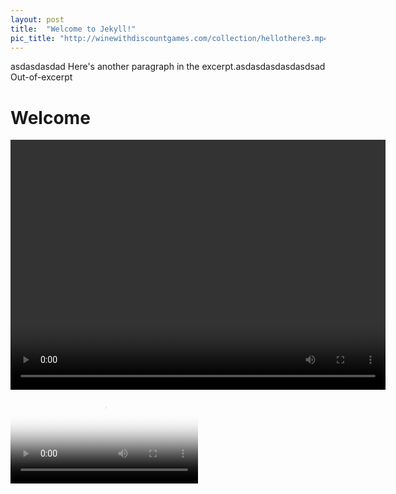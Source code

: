 ```yaml
---
layout: post
title:  "Welcome to Jekyll!"
pic_title: "http://winewithdiscountgames.com/collection/hellothere3.mp4"
---
```


asdasdasdad
Here's another paragraph in the excerpt.asdasdasdasdasdsad
Out-of-excerpt
<!--more-->
# Welcome
   <video  class="video-item" autoplay="autoplay" loop="loop" width="600px" height="400px">
    <source src="http://winewithdiscountgames.com/collection/hellothere3.mp4" type="video/mp4" />
   </video>
<video src="http://winewithdiscountgames.com/collection/hellothere3.mp4" poster="http://winewithdiscountgames.com/wine2.png" onclick="this.play();"/>
**Hello world**, this is my first Jekyll blog post.

I hope you like it!

